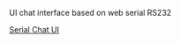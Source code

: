 UI chat interface based on web serial RS232

[Serial Chat UI](https://sergei-iliev.github.io/serial-chat/)
